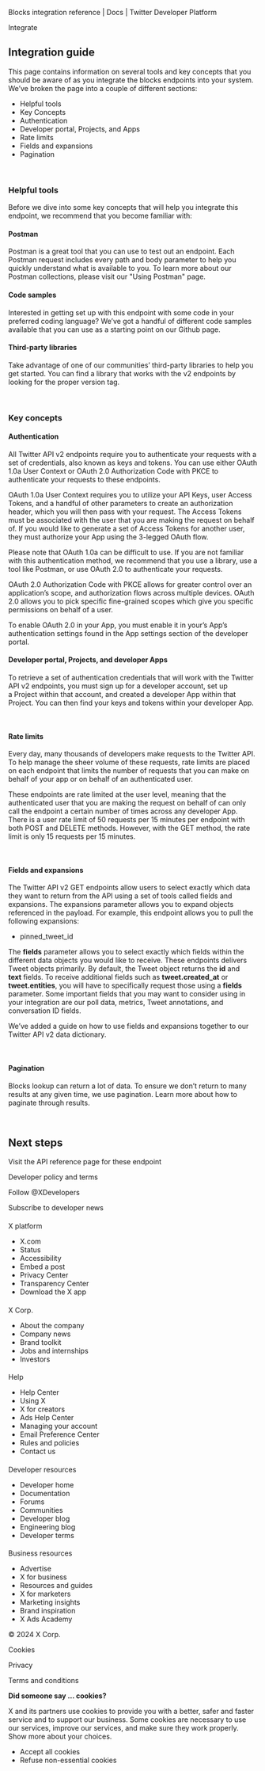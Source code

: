 



Blocks integration reference | Docs | Twitter Developer Platform 





































































































Integrate



Integration guide
-----------------


This page contains information on several tools and key concepts that you should be aware of as you integrate the blocks endpoints into your system. We’ve broken the page into a couple of different sections:


* Helpful tools
* Key Concepts
* Authentication
* Developer portal, Projects, and Apps
* Rate limits
* Fields and expansions
* Pagination


 


### Helpful tools


Before we dive into some key concepts that will help you integrate this endpoint, we recommend that you become familiar with:


#### Postman


Postman is a great tool that you can use to test out an endpoint. Each Postman request includes every path and body parameter to help you quickly understand what is available to you. To learn more about our Postman collections, please visit our "Using Postman" page. 


#### Code samples


Interested in getting set up with this endpoint with some code in your preferred coding language? We’ve got a handful of different code samples available that you can use as a starting point on our Github page.


#### Third-party libraries


Take advantage of one of our communities’ third-party libraries to help you get started. You can find a library that works with the v2 endpoints by looking for the proper version tag.


 


### Key concepts


#### Authentication


All Twitter API v2 endpoints require you to authenticate your requests with a set of credentials, also known as keys and tokens. You can use either OAuth 1.0a User Context or OAuth 2.0 Authorization Code with PKCE to authenticate your requests to these endpoints. 


OAuth 1.0a User Context requires you to utilize your API Keys, user Access Tokens, and a handful of other parameters to create an authorization header, which you will then pass with your request. The Access Tokens must be associated with the user that you are making the request on behalf of. If you would like to generate a set of Access Tokens for another user, they must authorize your App using the 3-legged OAuth flow. 


Please note that OAuth 1.0a can be difficult to use. If you are not familiar with this authentication method, we recommend that you use a library, use a tool like Postman, or use OAuth 2.0 to authenticate your requests.


OAuth 2.0 Authorization Code with PKCE allows for greater control over an application’s scope, and authorization flows across multiple devices. OAuth 2.0 allows you to pick specific fine-grained scopes which give you specific permissions on behalf of a user. 


To enable OAuth 2.0 in your App, you must enable it in your’s App’s authentication settings found in the App settings section of the developer portal.






#### Developer portal, Projects, and developer Apps


To retrieve a set of authentication credentials that will work with the Twitter API v2 endpoints, you must sign up for a developer account, set up a Project within that account, and created a developer App within that Project. You can then find your keys and tokens within your developer App.  

 


#### Rate limits


Every day, many thousands of developers make requests to the Twitter API. To help manage the sheer volume of these requests, rate limits are placed on each endpoint that limits the number of requests that you can make on behalf of your app or on behalf of an authenticated user. 


These endpoints are rate limited at the user level, meaning that the authenticated user that you are making the request on behalf of can only call the endpoint a certain number of times across any developer App. There is a user rate limit of 50 requests per 15 minutes per endpoint with both POST and DELETE methods. However, with the GET method, the rate limit is only 15 requests per 15 minutes.  

 


#### Fields and expansions


The Twitter API v2 GET endpoints allow users to select exactly which data they want to return from the API using a set of tools called fields and expansions. The expansions parameter allows you to expand objects referenced in the payload. For example, this endpoint allows you to pull the following expansions:


* pinned\_tweet\_id


  

The **fields** parameter allows you to select exactly which fields within the different data objects you would like to receive. These endpoints delivers Tweet objects primarily. By default, the Tweet object returns the **id** and **text** fields. To receive additional fields such as **tweet.created\_at** or **tweet.entities**, you will have to specifically request those using a **fields** parameter. Some important fields that you may want to consider using in your integration are our poll data, metrics, Tweet annotations, and conversation ID fields.


We’ve added a guide on how to use fields and expansions together to our Twitter API v2 data dictionary.


 


#### Pagination


Blocks lookup can return a lot of data. To ensure we don’t return to many results at any given time, we use pagination. Learn more about how to paginate through results.


 






Next steps
----------






Visit the API reference page for these endpoint



















Developer policy and terms


Follow @XDevelopers


Subscribe to developer news












#### 
 X platform


* X.com
* Status
* Accessibility
* Embed a post
* Privacy Center
* Transparency Center
* Download the X app




#### 
 X Corp.


* About the company
* Company news
* Brand toolkit
* Jobs and internships
* Investors




#### 
 Help


* Help Center
* Using X
* X for creators
* Ads Help Center
* Managing your account
* Email Preference Center
* Rules and policies
* Contact us




#### 
 Developer resources


* Developer home
* Documentation
* Forums
* Communities
* Developer blog
* Engineering blog
* Developer terms




#### 
 Business resources


* Advertise
* X for business
* Resources and guides
* X for marketers
* Marketing insights
* Brand inspiration
* X Ads Academy









 © 2024 X Corp.
 


Cookies


Privacy


Terms and conditions






















**Did someone say … cookies?**  
  


 X and its partners use cookies to provide you with a better, safer and
 faster service and to support our business. Some cookies are necessary to use
 our services, improve our services, and make sure they work properly.
 Show more about your choices.


 




* Accept all cookies
* Refuse non-essential cookies















